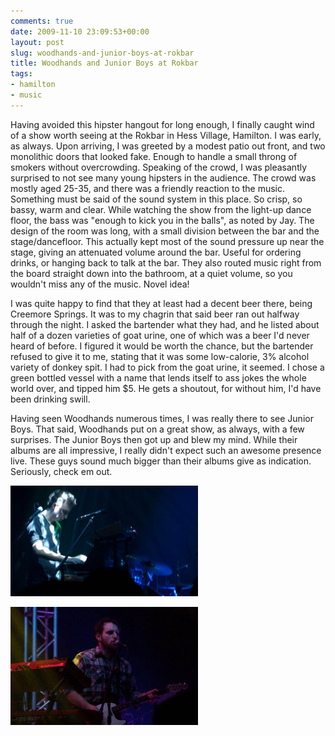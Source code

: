 ```yaml
---
comments: true
date: 2009-11-10 23:09:53+00:00
layout: post
slug: woodhands-and-junior-boys-at-rokbar
title: Woodhands and Junior Boys at Rokbar
tags:
- hamilton
- music
---
```


Having avoided this hipster hangout for long enough, I finally caught wind of a show worth seeing at the Rokbar in Hess Village, Hamilton.  I was early, as always.  Upon arriving, I was greeted by a modest patio out front, and two monolithic doors that looked fake.  Enough to handle a small throng of smokers without overcrowding.  Speaking of the crowd, I was pleasantly surprised to not see many young hipsters in the audience.  The crowd was mostly aged 25-35, and there was a friendly reaction to the music.  Something must be said of the sound system in this place.  So crisp, so bassy, warm and clear.  While watching the show from the light-up dance floor, the bass was "enough to kick you in the balls", as noted by Jay.  The design of the room was long, with a small division between the bar and the stage/dancefloor.  This actually kept most of the sound pressure up near the stage, giving an attenuated volume around the bar.  Useful for ordering drinks, or hanging back to talk at the bar.  They also routed music right from the board straight down into the bathroom, at a quiet volume, so you wouldn't miss any of the music.  Novel idea!  

I was quite happy to find that they at least had a decent beer there, being Creemore Springs.  It was to my chagrin that said beer ran out halfway through the night.  I asked the bartender what they had, and he listed about half of a dozen varieties of goat urine, one of which was a beer I'd never heard of before.  I figured it would be worth the chance, but the bartender refused to give it to me, stating that it was some low-calorie, 3% alcohol variety of donkey spit.  I had to pick from the goat urine, it seemed.  I chose a green bottled vessel with a name that lends itself to ass jokes the whole world over, and tipped him $5.  He gets a shoutout, for without him, I'd have been drinking swill.   

Having seen Woodhands numerous times, I was really there to see Junior Boys.  That said, Woodhands put on a great show, as always, with a few surprises.  The Junior Boys then got up and blew my mind.  While their albums are all impressive, I really didn't expect such an awesome presence live.  These guys sound much bigger than their albums give as indication.  Seriously, check em out.  

[![](/assets/img/oldblog/WJB-1-300x177.jpg)](/assets/img/oldblog/WJB-1.jpg)

[![](/assets/img/oldblog/WJB-2-300x189.jpg)](/assets/img/oldblog/WJB-2.jpg)
